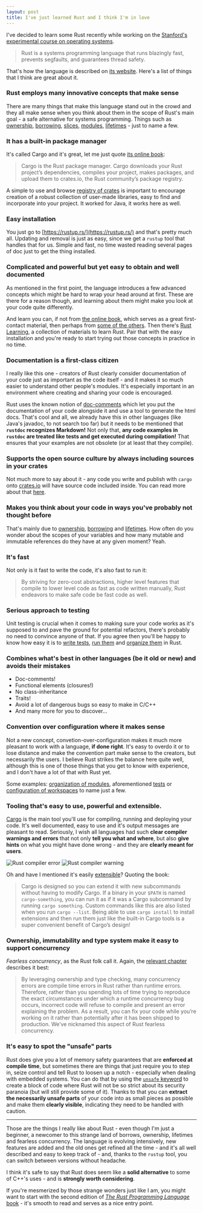 ```yaml
---
layout: post
title: I've just learned Rust and I think I'm in love
---
```


I've decided to learn some Rust recently while working on the [Stanford's experimental course on operating systems](http://web.stanford.edu/class/cs140e/).

> Rust is a systems programming language that runs blazingly fast, prevents segfaults, and guarantees thread safety.

That's how the language is described on [its website](https://www.rust-lang.org). Here's a list of things that I think are great about it.

### Rust employs many innovative concepts that make sense

There are many things that make this language stand out in the crowd and they all make sense when you think about them in the scope of Rust's main goal - a safe alternative for systems programming. Things such as [ownership](https://doc.rust-lang.org/book/second-edition/ch04-00-understanding-ownership.html), [borrowing](https://doc.rust-lang.org/book/second-edition/ch04-02-references-and-borrowing.html), [slices](https://doc.rust-lang.org/book/second-edition/ch04-03-slices.html), [modules](https://doc.rust-lang.org/book/second-edition/ch07-00-modules.html), [lifetimes](https://doc.rust-lang.org/book/second-edition/ch10-00-generics.html) - just to name a few.

### It has a built-in package manager

It's called Cargo and it's great, let me just quote [its online book](https://doc.rust-lang.org/cargo/):

> Cargo is the Rust package manager. Cargo downloads your Rust project’s dependencies, compiles your project, makes packages, and upload them to crates.io, the Rust community’s package registry.

A simple to use and browse [registry of crates](https://crates.io/) is important to encourage creation of a robust collection of user-made libraries, easy to find and incorporate into your project. It worked for Java, it works here as well.

### Easy installation

You just go to [https://rustup.rs/](https://rustup.rs/) and that's pretty much all. Updating and removal is just as easy, since we get a `rustup` tool that handles that for us. Simple and fast, no time wasted reading several pages of doc just to get the thing installed.

### Complicated and powerful but yet easy to obtain and well documented

As mentioned in the first point, the language introduces a few advanced concepts which might be hard to wrap your head around at first. These are there for a reason though, and learning about them might make you look at your code quite differently.

And learn you can, if not from [the online book](https://doc.rust-lang.org/book/second-edition/ch01-00-introduction.html), which serves as a great first-contact material, then perhaps from [some of the others](https://doc.rust-lang.org/). Then there's [Rust Learning](https://github.com/ctjhoa/rust-learning), a collection of materials to learn Rust. Pair that with the easy installation and you're ready to start trying out those concepts in practice in no time.

### Documentation is a first-class citizen

I really like this one - creators of Rust clearly consider documentation of your code just as important as the code itself - and it makes it so much easier to understand other people's modules. It's especially important in an environment where creating and sharing your code is encouraged.

Rust uses the known notion of [doc-comments](https://doc.rust-lang.org/book/first-edition/documentation.html) which let you put the documentation of your code alongside it and use a tool to generate the html docs. That's cool and all, we already have this in other languages (like Java's javadoc, to not search too far) but it needs to be mentioned that **`rustdoc` recognizes Markdown!** Not only that, **any code examples in `rustdoc` are treated like tests and get executed during compilation!** That ensures that your examples are not obsolete (or at least that they compile).

### Supports the open source culture by always including sources in your crates

Not much more to say about it - any code you write and publish with `cargo` onto [crates.io](https://crates.io/) will have source code included inside. You can read more about that [here](https://doc.rust-lang.org/book/second-edition/ch14-02-publishing-to-crates-io.html).

### Makes you think about your code in ways you've probably not thought before

That's mainly due to [ownership](https://doc.rust-lang.org/book/second-edition/ch04-00-understanding-ownership.html), [borrowing](https://doc.rust-lang.org/book/second-edition/ch04-02-references-and-borrowing.html) and [lifetimes](https://doc.rust-lang.org/book/second-edition/ch10-00-generics.html). How often do you wonder about the scopes of your variables and how many mutable and immutable references do they have at any given moment? Yeah.

### It's fast

Not only is it fast to write the code, it's also fast to run it:

> By striving for zero-cost abstractions, higher level features that compile to lower level code as fast as code written manually, Rust endeavors to make safe code be fast code as well.

### Serious approach to testing

Unit testing is crucial when it comes to making sure your code works as it's supposed to and pave the ground for potential refactors, there's probably no need to convince anyone of that. If you agree then you'll be happy to know how easy it is to [write tests](https://doc.rust-lang.org/book/second-edition/ch11-01-writing-tests.html), [run them](https://doc.rust-lang.org/book/second-edition/ch11-02-running-tests.html) and [organize them](https://doc.rust-lang.org/book/second-edition/ch11-03-test-organization.html) in Rust.

### Combines what's best in other languages (be it old or new) and avoids their mistakes

* Doc-comments!
* Functional elements (closures!)
* No class-inheritance
* Traits!
* Avoid a lot of dangerous bugs so easy to make in C/C++
* And many more for you to discover...

### Convention over configuration where it makes sense

Not a new concept, convetion-over-configuration makes it much more pleasant to work with a language, **if done right**. It's easy to overdo it or to lose distance and make the convention part make sense to the creators, but necessarily the users. I believe Rust strikes the balance here quite well, although this is one of those things that you get to know with experience, and I don't have a lot of that with Rust yet.

Some examples: [organization of modules](https://doc.rust-lang.org/book/second-edition/ch07-01-mod-and-the-filesystem.html), aforementioned [tests](https://doc.rust-lang.org/book/second-edition/ch11-03-test-organization.html) or [configuration of workspaces](https://doc.rust-lang.org/book/second-edition/ch14-03-cargo-workspaces.html) to name just a few.

### Tooling that's easy to use, powerful and extensible.

[Cargo](https://doc.rust-lang.org/cargo/) is the main tool you'll use for compiling, running and deploying your code. It's well documented, easy to use and it's output messages are pleasant to read. Seriously, I wish all languages had such **clear compiler warnings and errors** that not only **tell you what and where**, but also **give hints** on what you might have done wrong - and they are **clearly meant for users**.

![Rust compiler error]({{site.baseurl}}/public/images/rust_error.png)
![Rust compiler warning]({{site.baseurl}}/public/images/rust_warn.png)

Oh and have I mentioned it's easily [extensible](https://doc.rust-lang.org/book/second-edition/ch14-05-extending-cargo.html)? Quoting the book:

> Cargo is designed so you can extend it with new subcommands without having to modify Cargo. If a binary in your `$PATH` is named `cargo-something`, you can run it as if it was a Cargo subcommand by running `cargo something`. Custom commands like this are also listed when you run `cargo --list`. Being able to use `cargo install` to install extensions and then run them just like the built-in Cargo tools is a super convenient benefit of Cargo’s design!

### Ownership, immutability and type system make it easy to support concurrency

*Fearless concurrency*, as the Rust folk call it. Again, the [relevant chapter](https://doc.rust-lang.org/book/second-edition/ch16-00-concurrency.html) describes it best:

> By leveraging ownership and type checking, many concurrency errors are compile time errors in Rust rather than runtime errors. Therefore, rather than you spending lots of time trying to reproduce the exact circumstances under which a runtime concurrency bug occurs, incorrect code will refuse to compile and present an error explaining the problem. As a result, you can fix your code while you’re working on it rather than potentially after it has been shipped to production. We’ve nicknamed this aspect of Rust fearless concurrency.

### It's easy to spot the "unsafe" parts

Rust does give you a lot of memory safety guarantees that are **enforced at compile time**, but sometimes there are things that just require you to step in, seize control and tell Rust to loosen up a notch - especially when dealing with embedded systems. You can do that by using the [`unsafe` keyword](https://doc.rust-lang.org/book/second-edition/ch19-01-unsafe-rust.html) to create a block of code where Rust will not be so strict about its security paranoia (but will still provide some of it). Thanks to that you can **extract the necessarily unsafe parts** of your code into as small pieces as possible and make them **clearly visible**, indicating they need to be handled with caution.

---

Those are the things I really like about Rust - even though I'm just a beginner, a newcomer to this strange land of borrows, ownership, lifetimes and fearless concurrency. The language is evolving intensively, new features are added and the old ones get refined all the time - and it's all well described and easy to keep track of - and, thanks to the `rustup` tool, you can switch between versions without headache.

I think it's safe to say that Rust does seem like a **solid alternative** to some of C++'s uses - and is **strongly worth considering**.

If you're mesmerized by those strange wonders just like I am, you might want to start with the second edition of [*The Rust Programming Language* book](https://doc.rust-lang.org/book/second-edition/ch01-00-introduction.html) - it's smooth to read and serves as a nice entry point.